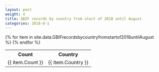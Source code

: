 ```yaml
---
layout: post
weight: 4
title: GBIF records by country from start of 2018 until August
categories: 2018-8-1
---
```

<table>
	<tr>
		<th>Count</th>
		<th>Country</th>
	</tr>
{% for item in site.data.GBIFrecordsbycountryfromstartof2018untilAugust %}
	<tr>
		<td>{{ item.Count }}</td>
		<td>{{ item.Country }}</td>
	</tr>
                     {% endfor %}
</table>